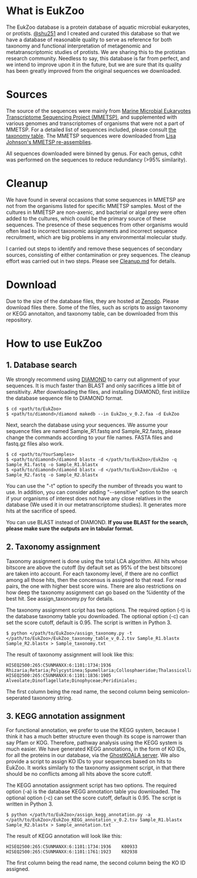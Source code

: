 # What is EukZoo
The EukZoo database is a protein database of aquatic microbial eukaryotes, or protists. [@shu251](https://github.com/shu251) and I created and curated this database so that we have a database of reasonable quality to serve as reference for both taxonomy and functional interpretation of metagenomic and metatranscriptomic studies of protists. We are sharing this to the protistan research community. Needless to say, this database is far from perfect, and we intend to improve upon it in the future, but we are sure that its quality has been greatly improved from the original sequences we downloaded.<br>
# Sources
The source of the sequences were mainly from [Marine Microbial Eukaryotes Transcriptome Sequencing Project (MMETSP)](https://journals.plos.org/plosbiology/article?id=10.1371/journal.pbio.1001889), and supplemented with various genomes and transcriptomes of organisms that were not a part of MMETSP. For a detailed list of sequences included, please consult [the taxonomy table](https://github.com/zxl124/EukZoo-database/blob/master/EukZoo_taxonomy_table_v_0.2.tsv). The MMETSP sequences were downloaded from [Lisa Johnson's MMETSP re-assemblies](https://monsterbashseq.wordpress.com/2016/09/13/mmetsp-re-assemblies/).

All sequences downloaded were binned by genus. For each genus, cdhit was performed on the sequences to reduce redundancy (>95% similarity).
# Cleanup
We have found in several occasions that some sequences in MMETSP are not from the organisms listed for specific MMETSP samples. Most of the cultures in MMETSP are non-axenic, and bacterial or algal prey were often added to the cultures, which could be the primary source of these sequences. The presence of these sequences from other organisms would often lead to incorrect taxonomic assignments and incorrect sequence recruitment, which are big problems in any environmental molecular study.

I carried out steps to identify and remove these sequences of secondary sources, consisting of either contamination or prey sequences. The cleanup effort was carried out in two steps. Please see [Cleanup.md](https://github.com/zxl124/EukZoo-database/blob/master/Cleanup.md) for details.
# Download
Due to the size of the database files, they are hosted at [Zenodo](https://zenodo.org/record/1476236#.XB1ygM9KiGh). Please download files there. Some of the files, such as scripts to assign taxonomy or KEGG annotaiton, and taxonomy table, can be downloaded from this repository.
# How to use EukZoo
## 1. Database search
We strongly recommend using [DIAMOND](https://github.com/bbuchfink/diamond) to carry out alignment of your sequences. It is much faster than BLAST and only sacrifices a little bit of sensitivity. After downloading the files, and installing DIAMOND, first initilize the database sequence file to DIAMOND format.
```
$ cd <path/to/EukZoo>
$ <path/to/diamond>/diamond makedb --in EukZoo_v_0.2.faa -d EukZoo
```
Next, search the database using your sequences. We assume your sequence files are named Sample_R1.fastq and Sample_R2.fastq, please change the commands according to your file names. FASTA files and fastq.gz files also work.
```
$ cd <path/to/YourSamples>
$ <path/to/diamond>/diamond blastx -d </path/to/EukZoo>/EukZoo -q Sample_R1.fastq -o Sample_R1.blastx
$ <path/to/diamond>/diamond blastx -d </path/to/EukZoo>/EukZoo -q Sample_R2.fastq -o Sample_R2.blastx
```
You can use the "-t" option to specify the number of threads you want to use. In addition, you can consider adding "--sensitive" option to the search if your organisms of interest does not have any close relatives in the database (We used it in our metatranscriptome studies). It generates more hits at the sacrifice of speed.

You can use BLAST instead of DIAMOND. **If you use BLAST for the search, please make sure the outputs are in tabular format.**
## 2. Taxonomy assignment
Taxonomy assignment is done using the total LCA algorithm. All hits whose bitscore are above the cutoff (by default set as 95% of the best bitscore) are taken into account. For each taxonomy level, if there are no conflict among all those hits, then the concensus is assigned to that read. For read pairs, the one with higher best score wins. There are also restrictions on how deep the taxonomy assignment can go based on the %identity of the best hit. See assign_taxonomy.py for details.

The taxonomy assignment script has two options. The required option (-t) is the database taxonomy table you downloaded. The optional option (-c) can set the score cutoff, default is 0.95. The script is written in Python 3. 
```
$ python </path/to/EukZoo>/assign_taxonomy.py -t </path/to/EukZoo>/EukZoo_taxonomy_table_v_0.2.tsv Sample_R1.blastx Sample_R2.blastx > Sample_taxonomy.txt
```
The result of taxonomy assignment will look like this:
```
HISEQ2500:265:C5UNMANXX:6:1101:1734:1936	Rhizaria;Retaria;Polycystinea;Spumellaria;Collosphaeridae;Thalassicolla;
HISEQ2500:265:C5UNMANXX:6:1101:1836:1905	Alveolate;Dinoflagellate;Dinophyceae;Peridiniales;
```
The first column being the read name, the second column being semicolon-seperated taxonomy string.
## 3. KEGG annotation assignment
For functional annotation, we prefer to use the KEGG system, because I think it has a much better structure even though its scope is narrower than say Pfam or KOG. Therefore, pathway analysis using the KEGG system is much easier. We have generated KEGG annotations, in the form of KO IDs, for all the proteins in our database, via the [GhostKOALA server](https://www.kegg.jp/ghostkoala/). We also provide a script to assign KO IDs to your sequences based on hits to EukZoo. It works similarly to the taxonomy assignment script, in that there should be no conflicts among all hits above the score cutoff.

The KEGG annotation assignment script has two options. The required option (-a) is the database KEGG annotation table you downloaded. The optional option (-c) can set the score cutoff, default is 0.95. The script is written in Python 3.
```
$ python </path/to/EukZoo>/assign_kegg_annotation.py -a </path/to/EukZoo>/EukZoo_KEGG_annotation_v_0.2.tsv Sample_R1.blastx Sample_R2.blastx > Sample_annotation.txt
```
The result of KEGG annotation will look like this:
```
HISEQ2500:265:C5UNMANXX:6:1101:1734:1936	K00933
HISEQ2500:265:C5UNMANXX:6:1101:1761:1923	K02938
```
The first column being the read name, the second column being the KO ID assigned.
